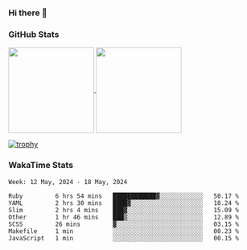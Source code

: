 ### Hi there 👋

### GitHub Stats

<a href="https://github.com/anuraghazra/github-readme-stats">
  <img align="center" height="170px" src="https://github-readme-stats.vercel.app/api/top-langs/?username=tksfjt1024&layout=compact&count_private=true&show_icons=true&show_icons=true&theme=graywhite" />
</a>
<a href="https://github.com/anuraghazra/github-readme-stats">
  <img align="center" height="170px" src="https://github-readme-stats.vercel.app/api?username=tksfjt1024&count_private=true&show_icons=true&show_icons=true&theme=graywhite" />
</a>

[![trophy](https://github-profile-trophy.vercel.app/?username=tksfjt1024)](https://github.com/ryo-ma/github-profile-trophy)

### WakaTime Stats

<!--START_SECTION:waka-->
```text
Week: 12 May, 2024 - 18 May, 2024

Ruby         6 hrs 54 mins   ████████████▓░░░░░░░░░░░░   50.17 % 
YAML         2 hrs 30 mins   ████▓░░░░░░░░░░░░░░░░░░░░   18.24 % 
Slim         2 hrs 4 mins    ███▓░░░░░░░░░░░░░░░░░░░░░   15.09 % 
Other        1 hr 46 mins    ███▒░░░░░░░░░░░░░░░░░░░░░   12.89 % 
SCSS         26 mins         ▓░░░░░░░░░░░░░░░░░░░░░░░░   03.15 % 
Makefile     1 min           ░░░░░░░░░░░░░░░░░░░░░░░░░   00.23 % 
JavaScript   1 min           ░░░░░░░░░░░░░░░░░░░░░░░░░   00.15 % 
```
<!--END_SECTION:waka-->
